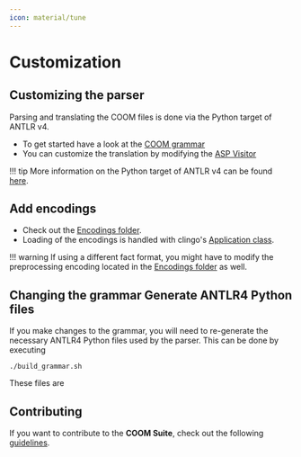 ```yaml
---
icon: material/tune
---
```



# Customization

## Customizing the parser

Parsing and translating the COOM files is done via the Python target of ANTLR v4.
- To get started have a look at the [COOM grammar][grammar]
- You can customize the translation by modifying the [ASP Visitor][visitor]


!!! tip
    More information on the Python target of ANTLR v4 can be found [here][antlr-python].

## Add encodings

- Check out the [Encodings folder][encodings].
- Loading of the encodings is handled with clingo's [Application class][application].

!!! warning
    If using a different fact format,
    you might have to modify the preprocessing encoding
    located in the [Encodings folder][encodings] as well.

## Changing the grammar Generate ANTLR4 Python files

If you make changes to the grammar, you will need to re-generate the necessary ANTLR4 Python files used by the parser.
This can be done by executing
```shell
./build_grammar.sh
```

These files are

[grammar]: https://github.com/potassco/coom-suite/tree/master/src/coomsuite/utils/coom_grammar/model/Model.g4
[visitor]: https://github.com/potassco/coom-suite/tree/master/src/coomsuite/utils/parse_coom.py
[encodings]: https://github.com/potassco/coom-suite/tree/master/src/coomsuite/encodings/
[application]: ../reference/python/application.md
[antlr-python]: https://github.com/antlr/antlr4/blob/master/doc/python-target.md

## Contributing

If you want to contribute to the **COOM Suite**,
check out the following [guidelines].

[guidelines]: CONTRIBUTING.md
